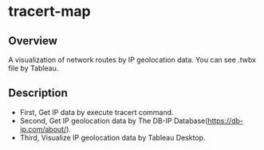 # tracert-map

## Overview
A visualization of network routes by IP geolocation data.
You can see .twbx file by Tableau.

## Description
* First, Get IP data by execute tracert command.
* Second, Get IP geolocation data by The DB-IP Database(https://db-ip.com/about/).
* Third, Visualize IP geolocation data by Tableau Desktop.
